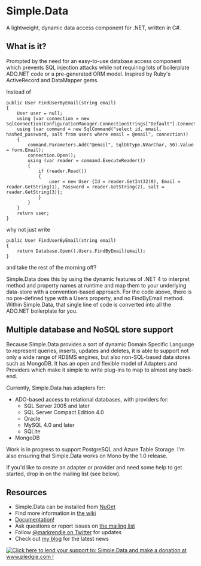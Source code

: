 # Simple.Data
A lightweight, dynamic data access component for .NET, written in C#.
## What is it?
Prompted by the need for an easy-to-use database access component which prevents SQL injection attacks while not requiring lots of boilerplate ADO.NET code or a pre-generated ORM model. Inspired by Ruby's ActiveRecord and DataMapper gems.

Instead of

    public User FindUserByEmail(string email)
	{
		User user = null;
        using (var connection = new SqlConnection(ConfigurationManager.ConnectionStrings["Default"].ConnectionString))
	    using (var command = new SqlCommand("select id, email, hashed_password, salt from users where email = @email", connection))
	    {
	        command.Parameters.Add("@email", SqlDbType.NVarChar, 50).Value = form.Email);
		    connection.Open();
		    using (var reader = command.ExecuteReader())
		    {
			    if (reader.Read())
			    {
				    user = new User {Id = reader.GetInt32(0), Email = reader.GetString(1), Password = reader.GetString(2), salt = reader.GetString(3)};
				}
			}
		}
		return user;
	}

why not just write

	public User FindUserByEmail(string email)
	{
		return Database.Open().Users.FindByEmail(email);
	}

and take the rest of the morning off?

Simple.Data does this by using the dynamic features of .NET 4 to interpret method and property names at runtime and map them to your underlying data-store with a convention-based approach.
For the code above, there is no pre-defined type with a Users property, and no FindByEmail method. Within Simple.Data, that single line of code is converted into all the ADO.NET
boilerplate for you.

## Multiple database and NoSQL store support
Because Simple.Data provides a sort of dynamic Domain Specific Language to represent queries, inserts, updates and deletes, it is able to support not only a wide range of RDBMS
engines, but also non-SQL-based data stores such as MongoDB. It has an open and flexible model of Adapters and Providers which make it simple to write plug-ins to map to
almost any back-end.

Currently, Simple.Data has adapters for:

* ADO-based access to relational databases, with providers for:
	* SQL Server 2005 and later
	* SQL Server Compact Edition 4.0
    * Oracle
	* MySQL 4.0 and later
	* SQLite
* MongoDB

Work is in progress to support PostgreSQL and Azure Table Storage. I'm also ensuring that Simple.Data works on Mono by the 1.0 release.

If you'd like to create an adapter or provider and need some help to get started, drop in on the mailing list (see below).

## Resources
* Simple.Data can be installed from [NuGet](http://nuget.org/)
* Find more information in [the wiki](http://github.com/markrendle/Simple.Data/wiki/Getting-started)
* [Documentation!](http://simplefx.org/simpledata/docs/)
* Ask questions or report issues on [the mailing list](http://groups.google.com/group/simpledata)
* Follow [@markrendle on Twitter](http://twitter.com/markrendle) for updates
* Check out [my blog](http://blog.markrendle.net/) for the latest news

<a href='http://www.pledgie.com/campaigns/15965'><img alt='Click here to lend your support to: Simple.Data and make a donation at www.pledgie.com !' src='http://www.pledgie.com/campaigns/15965.png?skin_name=chrome' border='0' /></a>
